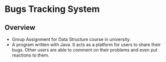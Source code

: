 # Bugs Tracking System
## Overview
- Group Assignment for Data Structure course in university.
- A program written with Java. It acts as a platform for users to share their bugs. Other users are able to comment on their problems and even put reactions to them.
